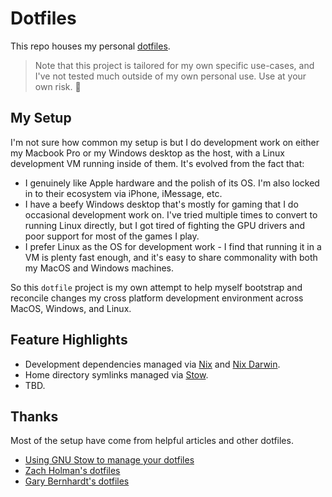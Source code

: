 # Dotfiles

This repo houses my personal [dotfiles](https://dotfiles.github.io/).

> Note that this project is tailored for my own specific use-cases, and I've not
> tested much outside of my own personal use. Use at your own risk. 🚧

## My Setup

I'm not sure how common my setup is but I do development work on either my
Macbook Pro or my Windows desktop as the host, with a Linux development VM
running inside of them. It's evolved from the fact that:

- I genuinely like Apple hardware and the polish of its OS. I'm also locked in
  to their ecosystem via iPhone, iMessage, etc.
- I have a beefy Windows desktop that's mostly for gaming that I do occasional
  development work on. I've tried multiple times to convert to running Linux
  directly, but I got tired of fighting the GPU drivers and poor support for
  most of the games I play.
- I prefer Linux as the OS for development work - I find that running it in a VM
  is plenty fast enough, and it's easy to share commonality with both my MacOS
  and Windows machines.

So this `dotfile` project is my own attempt to help myself bootstrap and
reconcile changes my cross platform development environment across MacOS,
Windows, and Linux.

## Feature Highlights

- Development dependencies managed via [Nix](https://nixos.org/) and
  [Nix Darwin](https://github.com/LnL7/nix-darwin).
- Home directory symlinks managed via
  [Stow](https://www.gnu.org/software/stow/).
- TBD.

## Thanks

Most of the setup have come from helpful articles and other dotfiles.

- [Using GNU Stow to manage your dotfiles](http://brandon.invergo.net/news/2012-05-26-using-gnu-stow-to-manage-your-dotfiles.html)
- [Zach Holman's dotfiles](https://github.com/holman/dotfiles)
- [Gary Bernhardt's dotfiles](https://github.com/garybernhardt/dotfiles)
